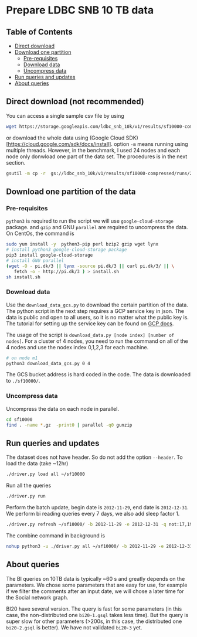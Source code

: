 # Prepare LDBC SNB 10 TB data
## Table of Contents
* [Direct download](#Direct-download-(not-recommended))
* [Download one partition](#Download-one-partition-of-the-data)
   * [Pre-requisites](#Pre-requisites)
   * [Download data](#Donwload-data)
   * [Uncompress data](#Uncompress-data)
* [Run queries and updates](#Run-queries-and-updates)
* [About queries](#About-queries)

## Direct download (not recommended)
You can access a single sample csv file by using 
```sh
wget https://storage.googleapis.com/ldbc_snb_10k/v1/results/sf10000-compressed/runs/20210713_203448/social_network/csv/bi/composite-projected-fk/deletes/dynamic/Comment/batch_id%3D2012-11-29/part-00000-e89742bf-096f-44c5-88e5-aa3822fbff75.c000.csv.gz
```
or download the whole data using (Google Cloud SDK)[https://cloud.google.com/sdk/docs/install]. option `-m` means running using multiple threads. However, in the benchmark, I used 24 nodes and each node only donwload one part of the data set. The procedures is in the next section.
```sh
gsutil -m cp -r  gs://ldbc_snb_10k/v1/results/sf10000-compressed/runs/20210713_203448/social_network/csv/bi/composite-projected-fk/ .  
```


## Download one partition of the data
### Pre-requisites
`python3` is required to run the script we will use `google-cloud-storage` package. and `gzip` and GNU `parallel` are required to uncompress the data. On CentOs, the command is
```sh
sudo yum install -y  python3-pip perl bzip2 gzip wget lynx
# install python3 google-cloud-storage package
pip3 install google-cloud-storage
# install GNU parallel
(wget -O - pi.dk/3 || lynx -source pi.dk/3 || curl pi.dk/3/ || \
   fetch -o - http://pi.dk/3 ) > install.sh
sh install.sh
```

### Download data
Use the `download_data_gcs.py` to download the certain partition of the data. The python script in the next step requires a GCP service key in json. The data is public and open to all users, so it is no matter what the public key is. The tutorial for setting up the service key can be found on [GCP docs](https://cloud.google.com/docs/authentication/getting-started).

The usage of the script is `download_data.py [node index] [number of nodes]`. For a cluster of 4 nodes, you need to run the command on all of the 4 nodes and use the nodex index 0,1,2,3 for each machine.
```sh
# on node m1
python3 download_data_gcs.py 0 4
```
The GCS bucket address is hard coded in the code. The data is downloaded to `./sf10000/`. 

### Uncompress data
Uncompress the data on each node in parallel.
```sh
cd sf10000
find . -name *.gz  -print0 | parallel -q0 gunzip 
```

## Run queries and updates
The dataset does not have header. So do not add the option `--header`. To load the data (take ~12hr)
```sh
./driver.py load all ~/sf10000 
```
Run all the queries
```sh
./driver.py run 
```
Perform the batch update, begin date is `2012-11-29`, end date is `2012-12-31`. We perform bi reading queries every 7 days, we also add sleep factor 1. 
```sh
./driver.py refresh ~/sf10000/ -b 2012-11-29 -e 2012-12-31 -q not:17,19 -r 7 -s 1
```

The combine command in background is
```sh
nohup python3 -u ./driver.py all ~/sf10000/ -b 2012-11-29 -e 2012-12-31 -r 7 -s 1  > foo.out 2>&1 < /dev/null & 
```

## About queries
The BI queries on 10TB data is typically ~60 s and greatly depends on the parameters. We chose some parameters that are easy for use, for example if we filter the comments after an input date, we will chose a later time for the Social network graph.

BI20 have several version. The query is fast for some parameters (in this case, the non-distributed one `bi20-1.gsql` takes less time). But the query is super slow for other parameters (>200s, in this case, the distributed one `bi20-2.gsql` is better). We have not validated `bi20-3` yet.
